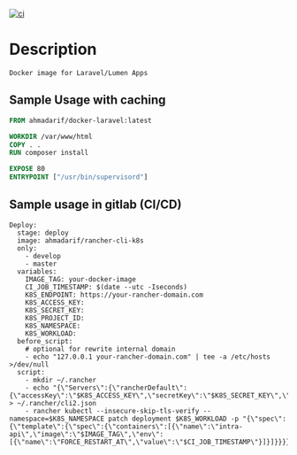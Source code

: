 [![ci](https://github.com/ahmadarif/docker-laravel/actions/workflows/main.yaml/badge.svg)](https://github.com/ahmadarif/docker-laravel/actions/workflows/main.yaml)

# Description

    Docker image for Laravel/Lumen Apps

## Sample Usage with caching

```Dockerfile
FROM ahmadarif/docker-laravel:latest

WORKDIR /var/www/html
COPY . .
RUN composer install

EXPOSE 80
ENTRYPOINT ["/usr/bin/supervisord"]
```

## Sample usage in gitlab (CI/CD)

```shell
Deploy:
  stage: deploy
  image: ahmadarif/rancher-cli-k8s
  only:
    - develop
    - master
  variables:
    IMAGE_TAG: your-docker-image
    CI_JOB_TIMESTAMP: $(date --utc -Iseconds)
    K8S_ENDPOINT: https://your-rancher-domain.com
    K8S_ACCESS_KEY:
    K8S_SECRET_KEY:
    K8S_PROJECT_ID:
    K8S_NAMESPACE:
    K8S_WORKLOAD:
  before_script:
    # optional for rewrite internal domain
    - echo "127.0.0.1 your-rancher-domain.com" | tee -a /etc/hosts >/dev/null
  script:
    - mkdir ~/.rancher
    - echo "{\"Servers\":{\"rancherDefault\":{\"accessKey\":\"$K8S_ACCESS_KEY\",\"secretKey\":\"$K8S_SECRET_KEY\",\"tokenKey\":\"$K8S_ACCESS_KEY:$K8S_SECRET_KEY\",\"url\":\"$K8S_ENDPOINT\",\"project\":\"$K8S_PROJECT_ID\",\"cacert\":\"\"}},\"CurrentServer\":\"rancherDefault\"}" > ~/.rancher/cli2.json
    - rancher kubectl --insecure-skip-tls-verify --namespace=$K8S_NAMESPACE patch deployment $K8S_WORKLOAD -p "{\"spec\":{\"template\":{\"spec\":{\"containers\":[{\"name\":\"intra-api\",\"image\":\"$IMAGE_TAG\",\"env\":[{\"name\":\"FORCE_RESTART_AT\",\"value\":\"$CI_JOB_TIMESTAMP\"}]}]}}}}"
```
